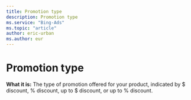 ```yaml
---
title: Promotion type
description: Promotion type
ms.service: "Bing-Ads"
ms.topic: "article"
author: eric-urban
ms.author: eur
---
```


# Promotion type

**What it is:** The type of promotion offered for your product, indicated by $ discount, % discount, up to $ discount, or up to % discount.


